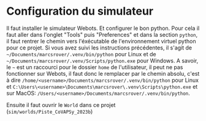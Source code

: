 # Configuration du simulateur

Il faut installer le simulateur Webots. Et configurer le bon python. Pour cela il faut aller dans l'onglet "Tools" puis "Preferences" et
dans la section `python`, il faut rentrer le chemin vers l'éxécutable de l'environnement virtuel python pour ce projet. Si vous avez suivi
les instructions précédentes, il s'agit de `~/Documents/marcsrover/.venv/bin/python` pour Linux et de `~/Documents/marcsrover/.venv/Scripts/python.exe`
pour Windows. A savoir, le `~` est un raccourci pour le dossier `home` de l'utilisateur, il peut ne pas fonctionner sur Webots, il faut donc le remplacer
par le chemin absolu, c'est à dire `/home/<username>/Documents/marcsrover/.venv/bin/python` pour Linux et `C:\Users\<username>\Documents\marcsrover\.venv\Scripts\python.exe`
et sur MacOS: `/Users/<username>/Documents/marcsrover/.venv/bin/python`.

Ensuite il faut ouvrir le `World` dans ce projet (`sim/worlds/Piste_CoVAPSy_2023b`)
